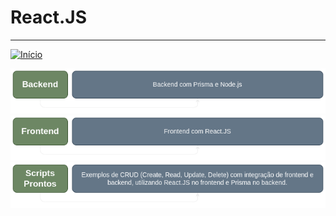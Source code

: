 # React.JS

---

[![Início](/home/marcos/Documentos/Projects/QuickSnip/images/control/11273_control_stop_icon.png)](../README.md#quicksnip)

[![Backend com React.JS](./images/Backend.png)](./Backend_com_Prisma_e_Node.js/README.md#backend-com-prisma-e-nodejs "Backend com React.JS")
[![Frontend com React.JS](./images/Fronteend.png)](./Frontend_com_React.JS/README.md#frontend-com-reactjs "Frontend com React.JS")
[![Scripts prontos com React.JS](./images/Scripts_Prontos.png)](./Scripts_Prontos_Backend_e_Frontend/README.md#scripts-prontos-backend-e-frontend "Scripts prontos com React.JS")